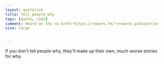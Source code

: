 ```yaml
---
layout: quotation
title: Tell people why
tags: [quote, code]
comment: Heard on the <a href="https://rework.fm/">rework podcast</a> ...
size: large


---
```


If you don't tell people why, they'll make up their own, much worse stories for why.

